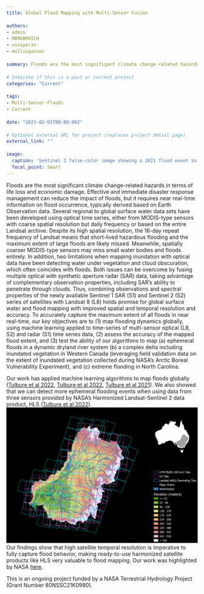 ```yaml
---
title: Global Flood Mapping with Multi-Sensor Fusion

authors:
- admin
- MARKBROICH
- viniperin
- molliegaines

summary: Floods are the most signifigant climate change-related hazards in terms of life loss and economic damage. Effective and immediate disaster response management can reduce the impact of floods, but it requires near real-time information on flood occurrence, typically derived based on Earth Observation data. Our work has applied machine learning algorithms to map floods globally. We also showed that we can detect more ephemeral flooding events when using data from three sensors provided by NASA’s Harmonized Landsat-Sentinel 2 data product, HLS.

# Indicate if this is a past or current project
categories: "Current"

tags:
- Multi-Sensor-Floods
- Current

date: "2023-02-01T00:00:00Z"

# Optional external URL for project (replaces project detail page).
external_link: ""

image:
  caption: 'Sentinel 2 false-color image showing a 2021 flood event in India'
  focal_point: Smart
---
```


Floods are the most significant climate change-related hazards in terms of life loss and economic damage. Effective and immediate disaster response management can reduce the impact of floods, but it requires near real-time information on flood occurrence, typically derived based on Earth Observation data. Several regional to global surface water data sets have been developed using optical time series, either from MODIS-type sensors with coarse spatial resolution but daily frequency or based on the entire Landsat archive. Despite its high spatial resolution, the 16-day repeat frequency of Landsat means that short-lived hazardous flooding and the maximum extent of large floods are likely missed. Meanwhile, spatially coarser MODIS-type sensors may miss small water bodies and floods entirely. In addition, two limitations when mapping inundation with optical data have been detecting water under vegetation and cloud obscuration, which often coincides with floods. Both issues can be overcome by fusing multiple optical with synthetic aperture radar (SAR) data, taking advantage of complementary observation properties, including SAR’s ability to penetrate through clouds. Thus, combining observations and spectral properties of the newly available Sentinel 1 SAR (S1) and Sentinel 2 (S2) series of satellites with Landsat 8 (L8) holds promise for global surface water and flood mapping with improved spatial and temporal resolution and accuracy. To accurately capture the maximum extent of all floods in near real-time, our key objectives are to (1) map flooding dynamics globally, using machine learning applied to time-series of multi-sensor optical (L8, S2) and radar (S1) time series data, (2) assess the accuracy of the mapped flood extent, and (3) test the ability of our algorithms to map (a) ephemeral floods in a dynamic dryland river system (b) a complex delta including inundated vegetation in Western Canada (leveraging field validation data on the extent of inundated vegetation collected during NASA’s Arctic Boreal Vulnerability Experiment), and (c) extreme flooding in North Carolina.

Our work has applied machine learning algorithms to map floods globally (<a href="https://agu.confex.com/agu/fm22/meetingapp.cgi/Paper/1140009">Tulbure et al 2022</a>, <a href="/project/multi-sensor-flood/livingplanet.jpg/">Tulbure et al 2022</a>, <a href="https://agu.confex.com/agu/fm21/meetingapp.cgi/Paper/911456">Tulbure et al 2021</a>). We also showed that we can detect more ephemeral flooding events when using data from three sensors provided by NASA’s Harmonized Landsat-Sentinel 2 data product, HLS (<a href="https://www.sciencedirect.com/science/article/abs/pii/S0924271622000338?via%3Dihub">Tulbure et al 2022</a>). 
<img src="fig.png" alt="image is not available">
Our findings show that high satellite temporal resolution is imperative to fully capture flood behavior, making ready-to-use harmonized satellite products like HLS very valuable to flood mapping. Our work was highlighted by NASA <a href="https://landsat.gsfc.nasa.gov/article/time-is-of-the-essence-when-monitoring-dryland-floods/">here</a>. 

This is an ongoing project funded by a NASA Terrestrial Hydrology Project (Grant Number 80NSSC21K0980).  
